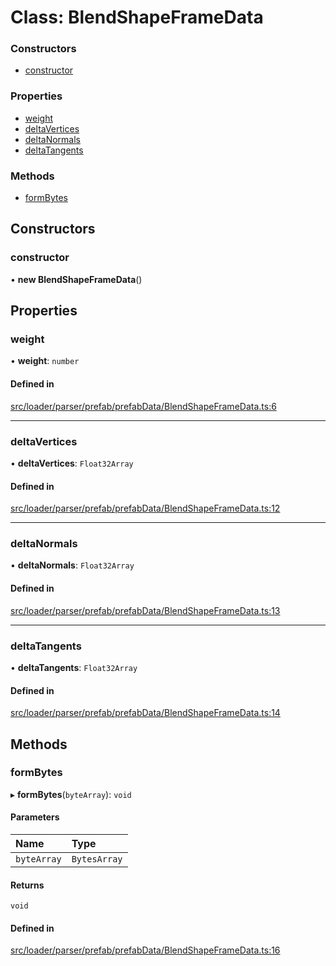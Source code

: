 # Class: BlendShapeFrameData

### Constructors

- [constructor](BlendShapeFrameData.md#constructor)

### Properties

- [weight](BlendShapeFrameData.md#weight)
- [deltaVertices](BlendShapeFrameData.md#deltavertices)
- [deltaNormals](BlendShapeFrameData.md#deltanormals)
- [deltaTangents](BlendShapeFrameData.md#deltatangents)

### Methods

- [formBytes](BlendShapeFrameData.md#formbytes)

## Constructors

### constructor

• **new BlendShapeFrameData**()

## Properties

### weight

• **weight**: `number`

#### Defined in

[src/loader/parser/prefab/prefabData/BlendShapeFrameData.ts:6](https://github.com/Orillusion/orillusion/blob/main/src/loader/parser/prefab/prefabData/BlendShapeFrameData.ts#L6)

___

### deltaVertices

• **deltaVertices**: `Float32Array`

#### Defined in

[src/loader/parser/prefab/prefabData/BlendShapeFrameData.ts:12](https://github.com/Orillusion/orillusion/blob/main/src/loader/parser/prefab/prefabData/BlendShapeFrameData.ts#L12)

___

### deltaNormals

• **deltaNormals**: `Float32Array`

#### Defined in

[src/loader/parser/prefab/prefabData/BlendShapeFrameData.ts:13](https://github.com/Orillusion/orillusion/blob/main/src/loader/parser/prefab/prefabData/BlendShapeFrameData.ts#L13)

___

### deltaTangents

• **deltaTangents**: `Float32Array`

#### Defined in

[src/loader/parser/prefab/prefabData/BlendShapeFrameData.ts:14](https://github.com/Orillusion/orillusion/blob/main/src/loader/parser/prefab/prefabData/BlendShapeFrameData.ts#L14)

## Methods

### formBytes

▸ **formBytes**(`byteArray`): `void`

#### Parameters

| Name | Type |
| :------ | :------ |
| `byteArray` | `BytesArray` |

#### Returns

`void`

#### Defined in

[src/loader/parser/prefab/prefabData/BlendShapeFrameData.ts:16](https://github.com/Orillusion/orillusion/blob/main/src/loader/parser/prefab/prefabData/BlendShapeFrameData.ts#L16)
